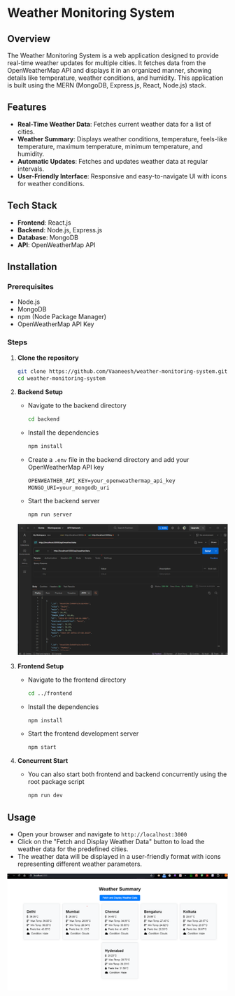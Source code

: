 # Weather Monitoring System

## Overview

The Weather Monitoring System is a web application designed to provide real-time weather updates for multiple cities. It fetches data from the OpenWeatherMap API and displays it in an organized manner, showing details like temperature, weather conditions, and humidity. This application is built using the MERN (MongoDB, Express.js, React, Node.js) stack.

## Features

- **Real-Time Weather Data**: Fetches current weather data for a list of cities.
- **Weather Summary**: Displays weather conditions, temperature, feels-like temperature, maximum temperature, minimum temperature, and humidity.
- **Automatic Updates**: Fetches and updates weather data at regular intervals.
- **User-Friendly Interface**: Responsive and easy-to-navigate UI with icons for weather conditions.

## Tech Stack

- **Frontend**: React.js
- **Backend**: Node.js, Express.js
- **Database**: MongoDB
- **API**: OpenWeatherMap API

## Installation

### Prerequisites

- Node.js
- MongoDB
- npm (Node Package Manager)
- OpenWeatherMap API Key

### Steps

1. **Clone the repository**

    ```sh
    git clone https://github.com/Vaaneesh/weather-monitoring-system.git
    cd weather-monitoring-system
    ```

2. **Backend Setup**

    - Navigate to the backend directory

        ```sh
        cd backend
        ```

    - Install the dependencies

        ```sh
        npm install
        ```

    - Create a `.env` file in the backend directory and add your OpenWeatherMap API key

        ```env
        OPENWEATHER_API_KEY=your_openweathermap_api_key
        MONGO_URI=your_mongodb_uri
        ```

    - Start the backend server

        ```sh
        npm run server
        ```

    ![api check](./postman_ss.png)


3. **Frontend Setup**

    - Navigate to the frontend directory

        ```sh
        cd ../frontend
        ```

    - Install the dependencies

        ```sh
        npm install
        ```

    - Start the frontend development server

        ```sh
        npm start
        ```

4. **Concurrent Start**

    - You can also start both frontend and backend concurrently using the root package script

        ```sh
        npm run dev
        ```

## Usage

- Open your browser and navigate to `http://localhost:3000`
- Click on the "Fetch and Display Weather Data" button to load the weather data for the predefined cities.
- The weather data will be displayed in a user-friendly format with icons representing different weather parameters.

![Frontend preview](./browser.png)
